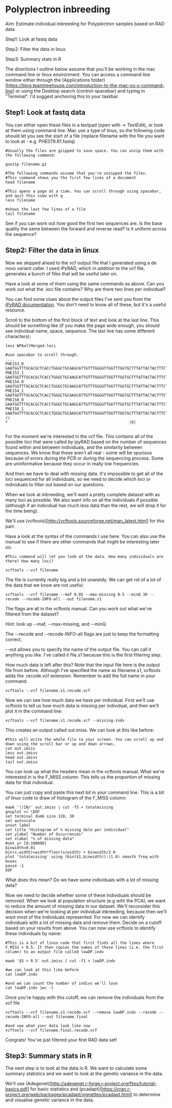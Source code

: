# Polyplectron inbreeding

Aim: Estimate individual inbreeding for Polyplectron samples based on RAD data


Step1: Look at fastq data


Step2: Filter the data in linux


Step3: Summary stats in R



The directions I outline below assume that you'll be working in the mac command line or linux environment. You can access a command line window either through the (Applications folder)[https://blog.teamtreehouse.com/introduction-to-the-mac-os-x-command-line] or using the Desktop search (control-spacebar) and typing in "Terminal". I'd suggest anchoring this to your taskbar. 

## Step1: Look at fastq data


You can either open these files in a textpad (open with -> TextEdit), or look at them using command line. Mac use a type of linux, so the following code should let you see the start of a file (replace filename with the file you want to look at - e.g. PHE079.R1.fastq)
```
#Usually the files are gzipped to save space. You can unzip them with the following command: 

gunzip filename.gz

#The following commands assume that you're unzipped the files. 
#This command shows you the first few lines of a document
head filename 

#This opens a page at a time. You can scroll through using spacebar, and quit this view with q
less filename

#shows the last few lines of a file
tail filename
```

See if you can work out how good the first two sequences are. Is the base quality the same between the forward and reverse read? Is it uniform across the sequence? 


## Step2: Filter the data in linux

Now we skipped ahead to the vcf output file that I generated using a de novo variant caller. I used iPyRAD, which in addition to the vcf file, generates a bunch of files that will be useful later on. 

Have a look at some of them using the same commands as above. Can you work out what the .loci file contains? Why are there two lines per individual? 

You can find some clues about the output files I've sent you from the [iPyRAD documentation](https://ipyrad.readthedocs.io/output_formats.html). You don't need to know all of these, but it's a useful resource. 

Scroll to the bottom of the first block of text and look at the last line. This should be something like (if you make the page wide enough, you should see individual name, space, sequence. The last line has some different characters): 

```
less WPAallMerged.loci

#use spacebar to scroll through. 
....
PHE153_0             GAATGGTTTGCACGCTCACCTGGGCTGCAAGCATTGTTTGGGGTTGGTTTGGTGCTTTATTACTACTTTCTCAGGTACACTTCCCATTGGGCTTCCTAATAAAGCTGCCATTATAAAGAGAACAAATGCACTGACAGAGG
PHE153_1              GAATGGTTTGCACGCTCACCTGGGCTGCAAGCATTGTTTGGGGTTGGTTTGGTGCTTTATTACTACTTTCTCAGGTACACTTCCCATTGGGCTTCCTAATAAAGCTGCCATTATAAAGAGAACAAATGCACTGACAGAGG
PHE154_0              GAATGGTTTGCACGCTCACCTGGGCTGCAAGCATTGTTTGGGGTTGGTTTGGTGCTTTATTACTACTTTCTCAGGTACACTTCCCATTGGGCTTCCTAATAAAGCTGCCATTATAAAGAGAACAAATGCACTGACAGAGG
PHE154_1              GAATGGTTTGCACGCTCACCTGGGCTGCAAGCATTGTTTGGGGTTGGTTTGGTGCTTTATTACTACTTTCTCAGGTACACTTCCCATTGGGCTTCCTAATAAAGCTGCCATTATAAAGAGAACAAATGCACTGACAGAGG
PHE158_0              GAATGGTTTGCACGCTCACCTGGGCTGCAAGCATTGTTTGGGGTTGGTTTGGTGCTTTATTACTACTTTCTCAGGTACACTTCCCACTGGGCTTCCTAATAAAGCTGCCATTATAAAGAGAACAAATGCACTGACAGAGG
PHE158_1              GAATGGTTTGCACGCTCACCTGGGCTGCAAGCATTGTTTGGGGTTGGTTTGGTGCTTTATTACTACTTTCTCAGGTACACTTCCCACTGGGCTTCCTAATAAAGCTGCCATTATAAAGAGAACAAATGCACTGACAGAGG
//                                                                                                          *                                                     |0|


```

For the moment we're interested in the vcf file. This contains all of the possible loci that were called by ipyRAD based on the number of sequences found within and between individuals, and the similarity between sequences. We know that these aren't all real - some will be spurious because of errors during the PCR or during the sequencing process. Some are uninformative because they occur in really low frequencies.

And then we have to deal with missing data. It's impossible to get all of the loci sequenced for all individuals, so we need to decide which loci or individuals to filter out based on our questions. 

When we look at inbreeding, we'll want a pretty complete dataset with as many loci as possible. We also want info on all the individuals if possible (although if an individual has much less data than the rest, we will drop it for the time being). 

We'll use (vcftools)[http://vcftools.sourceforge.net/man_latest.html] for this part.

Have a look at the syntax of the commands I use here. You can also use the manual to see if there are other commands that might be interesting later on. 
```
#This command will let you look at the data. How many individuals are there? How many loci? 

vcftools --vcf filename

```

The file is currently really big and a bit unwieldy. We can get rid of a lot of the data that we know are not useful: 
```
vcftools --vcf filename --maf 0.05 --max-missing 0.5 --minQ 30 --recode --recode-INFO-all --out filename.s1

```
The flags are all in the vcftools manual. Can you work out what we've filtered from the dataset? 

Hint: look up --maf, --max-missing, and --minQ

The --recode and --recode-INFO-all flags are just to keep the formatting correct. 

--out allows you to specify the name of the output file. You can call it anything you like. I've called it file.s1 because this is the first filtering step. 


How much data is left after this? Note that the input file here is the output file from before. Although I've specified the name as filename.s1, vcftools adds the .recode.vcf extension. Remember to add the full name in your command. 
```
vcftools --vcf filename.s1.recode.vcf

```


Now we can see how much data we have per individual. First we'll use vcftools to tell us how much data is missing per individual, and then we'll plot it in the command line: 
```
vcftools --vcf filename.s1.recode.vcf --missing-indv

```

This creates an output called out.imiss. We can look at this like before: 
```
#this will write the whole file to your screen. You can scroll up and down using the scroll bar or up and down arrows. 
cat out.imiss
less out.imiss
head out.imiss
tail out.imiss
```

You can look up what the headers mean in the vcftools manual. What we're interested in is the F_MISS column. This tells us the proportion of missing data for that individual. 

You can just copy and paste this next bit in your command line. This is a bit of linux code to draw of histogram of the F_MISS column: 
```
mawk '!/IN/' out.imiss | cut -f5 > totalmissing
gnuplot << \EOF 
set terminal dumb size 120, 30
set autoscale 
unset label
set title "Histogram of % missing data per individual"
set ylabel "Number of Occurrences"
set xlabel "% of missing data"
#set yr [0:100000]
binwidth=0.01
bin(x,width)=width*floor(x/width) + binwidth/2.0
plot 'totalmissing' using (bin($1,binwidth)):(1.0) smooth freq with boxes
pause -1
EOF
```

What does this mean? 
Do we have some individuals with a lot of missing data? 


Now we need to decide whether some of these individuals should be removed. When we look at population structure (e.g with the PCA), we want to reduce the amount of missing data in our dataset. We'll reconsider this decision when we're looking at per individual inbreeding, because then we'll want most of the individuals represented. For now we can identify individuals with a lot of missing data and remove them. 
Decide on a cutoff based on your results from above. You can now use vcftools to identify these individuals by name: 
```
#This is a bit of linux code that first finds all the lines where F_MISS > 0.5. It then copies the names of these lines (i.e. the first column) to an output file called lowDP.indv

mawk '$5 > 0.5' out.imiss | cut -f1 > lowDP.indv

#we can look at this like before
cat lowDP.indv

#and we can count the number of indivs we'll lose
cat lowDP.indv |wc -l
```

Once you're happy with this cutoff, we can remove the individuals from the vcf file
```
vcftools --vcf filename.s1.recode.vcf --remove lowDP.indv --recode --recode-INFO-all --out filename.final

#and see what your data look like now
vcftools --vcf filename.final.recode.vcf
```

Congrats! You've just filtered your first RAD data set! 


## Step3: Summary stats in R

The next step is to look at the data in R. We want to calculate some summary statistics and we want to look at the genetic variance in the data. 

We'll use (Adegenet)[http://adegenet.r-forge.r-project.org/files/tutorial-basics.pdf] for basic statistics and (pcadapt)[https://cran.r-project.org/web/packages/pcadapt/vignettes/pcadapt.html] to determine and visualise genetic variance in the data. 

```


```
